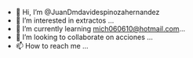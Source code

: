 - 👋 Hi, I’m @JuanDmdavidespinozahernandez
- 👀 I’m interested in extractos ...
- 🌱 I’m currently learning mich060610@hotmail.com...
- 💞️ I’m looking to collaborate on acciones ...
- 📫 How to reach me ...

<!---
JuanDmdavidespinozahernandez/JuanDmdavidespinozahernandez is a ✨ special ✨ repository because its `README.md` (this file) appears on your GitHub profile.
You can click the Preview link to take a look at your changes.
--->
